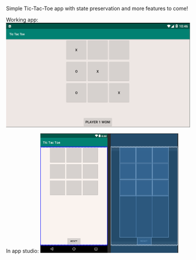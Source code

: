 Simple Tic-Tac-Toe app with state preservation and more features to come!

Working app:
![1](tictactoe1.png)

In app studio:
![2](tictactoe2.png)

